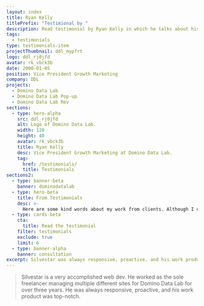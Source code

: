 ```yaml
---
layout: index
title: Ryan Kelly
titlePrefix: "Testimional by "
description: Read testimonial by Ryan Kelly in which he talks about his positive experience in working with Silvestar Bistrović.
tags:
  - testimonials
type: testimonials-item
projectThumbnail: ddl_mypfrt
logo: ddl_rj0jfd
avatar: rk_vbck3b
date: 2000-01-05
position: Vice President Growth Marketing
company: DDL
projects:
  - Domino Data Lab
  - Domino Data Lab Pop-up
  - Domino Data Lab Rev
sections:
  - type: hero-alpha
    src: ddl_rj0jfd
    alt: Logo of Domino Data Lab.
    width: 128
    height: 40
    avatar: rk_vbck3b
    title: Ryan Kelly
    desc: Vice President Growth Marketing at Domino Data Lab.
    tag:
      href: /testimonials/
      title: Testimonials
sections2:
  - type: banner-beta
    banner: dominodatalab
  - type: hero-beta
    title: From Testimonials
    desc: >-
      Here are some kind words about my work from clients. Although I collaborated with clients from more than 10 countries, most of them came from **The United States**.
  - type: cards-beta
    cta:
      title: Read the testimonial
    filter: testimonials
    exclude: true
    limit: 6
  - type: banner-alpha
    banner: consultation
excerpt: Silvestar was always responsive, proactive, and his work product was top-notch...
---
```


> Silvestar is a very accomplished web dev. He worked as the sole freelancer managing multiple different sites for Domino Data Lab for over three years. He was always responsive, proactive, and his work product was top-notch.
